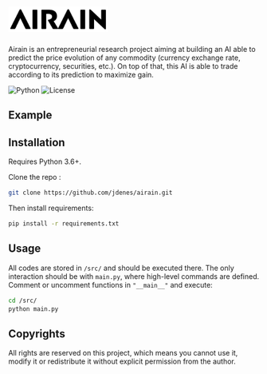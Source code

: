 <h1>
    <img src="./resources/airain.png" alt="AIRAIN" height="50px">
</h1>

Airain is an entrepreneurial research project aiming at building an AI able to predict the price evolution of any commodity
(currency exchange rate, cryptocurrency, securities, etc.).
On top of that, this AI is able to trade according to its prediction to maximize gain.

![Python](https://img.shields.io/badge/python-v3.6+-green.svg)
![License](https://img.shields.io/badge/copyrights-reserved-red.svg)

## Example


## Installation

Requires Python 3.6+.

Clone the repo : 
```bash
git clone https://github.com/jdenes/airain.git
```

Then install requirements:
```bash
pip install -r requirements.txt
```

## Usage

All codes are stored in `/src/` and should be executed there.
The only interaction should be with `main.py`, where high-level commands are defined.
Comment or uncomment functions in `"__main__"` and execute:
```bash
cd /src/
python main.py
```


## Copyrights

All rights are reserved on this project, which means you cannot use it, modify it or redistribute it without explicit
permission from the author.
